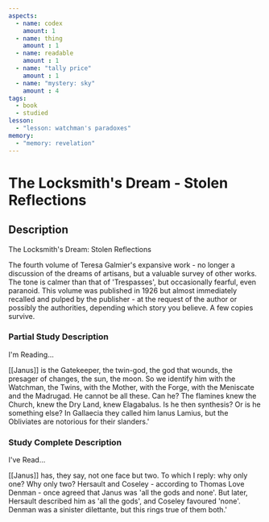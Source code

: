 ```yaml
---
aspects: 
  - name: codex
    amount: 1
  - name: thing
    amount : 1
  - name: readable
    amount : 1
  - name: "tally price"
    amount : 1
  - name: "mystery: sky"
    amount : 4
tags:
  - book
  - studied
lesson:
  - "lesson: watchman's paradoxes"
memory:
  - "memory: revelation"
---
```


# The Locksmith's Dream - Stolen Reflections

## Description
The Locksmith's Dream: Stolen Reflections

The fourth volume of Teresa Galmier's expansive work - no longer a discussion of the dreams of artisans, but a valuable survey of other works. The tone is calmer than that of 'Trespasses', but occasionally fearful, even paranoid. This volume was published in 1926 but almost immediately recalled and pulped by the publisher - at the request of the author or possibly the authorities, depending which story you believe. A few copies survive.
### Partial Study Description
I'm Reading...

[[Janus]] is the Gatekeeper, the twin-god, the god that wounds, the presager of changes, the sun, the moon. So we identify him with the Watchman, the Twins, with the Mother, with the Forge, with the Meniscate and the Madrugad. He cannot be all these. Can he? The flamines knew the Church, knew the Dry Land, knew Elagabalus. Is he then synthesis? Or is he something else? In Gallaecia they called him Ianus Lamius, but the Obliviates are notorious for their slanders.'
### Study Complete Description
I've Read...

[[Janus]] has, they say, not one face but two. To which I reply: why only one? Why only two? Hersault and Coseley - according to Thomas Love Denman - once agreed that Janus was 'all the gods and none'. But later, Hersault described him as 'all the gods', and Coseley favoured 'none'. Denman was a sinister dilettante, but this rings true of them both.'